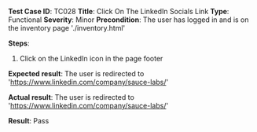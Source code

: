 **Test Case ID**: TC028
**Title**: Click On The LinkedIn Socials Link
**Type**: Functional
**Severity**: Minor
**Precondition**: The user has logged in and is on the inventory page './inventory.html'

**Steps**:
1. Click on the LinkedIn icon in the page footer

**Expected result**: The user is redirected to 'https://www.linkedin.com/company/sauce-labs/'

**Actual result**: The user is redirected to 'https://www.linkedin.com/company/sauce-labs/'

**Result**: Pass
